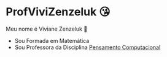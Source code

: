 # ProfViviZenzeluk 😘

Meu nome é Viviane Zenzeluk 👸

- Sou Formada em Matemática
- Sou Professora da Disciplina [Pensamento Computacional](http://www.educadores.diaadia.pr.gov.br/modules/conteudo/conteudo.php?conteudo=1625)
